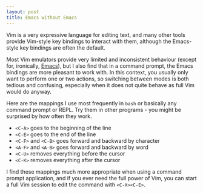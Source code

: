 ```yaml
---
layout: post
title: Emacs without Emacs
---
```


Vim is a very expressive language for editing text, and many other tools
provide Vim-style key bindings to interact with them, although the Emacs-style
key bindings are often the default.

Most Vim emulators provide very limited and inconsistent behaviour (except for,
ironically, [Emacs](https://www.emacswiki.org/emacs/Evil)), but I also find
that in a command prompt, the Emacs bindings are more pleasant to work with. In
this context, you usually only want to perform one or two actions, so switching
between modes is both tedious and confusing, especially when it does not quite
behave as full Vim would do anyway.

Here are the mappings I use most frequently in `bash` or basically any command
prompt or REPL. Try them in other programs - you might be surprised by how
often they work.

* `<C-A>` goes to the beginning of the line
* `<C-E>` goes to the end of the line
* `<C-F>` and `<C-B>` goes forward and backward by character
* `<A-F>` and `<A-B>` goes forward and backward by word
* `<C-U>` removes everything before the cursor
* `<C-K>` removes everything after the cursor

I find these mappings much more appropriate when using a command prompt
application, and if you ever need the full power of Vim, you can start a full
Vim session to edit the command with `<C-X><C-E>`.

